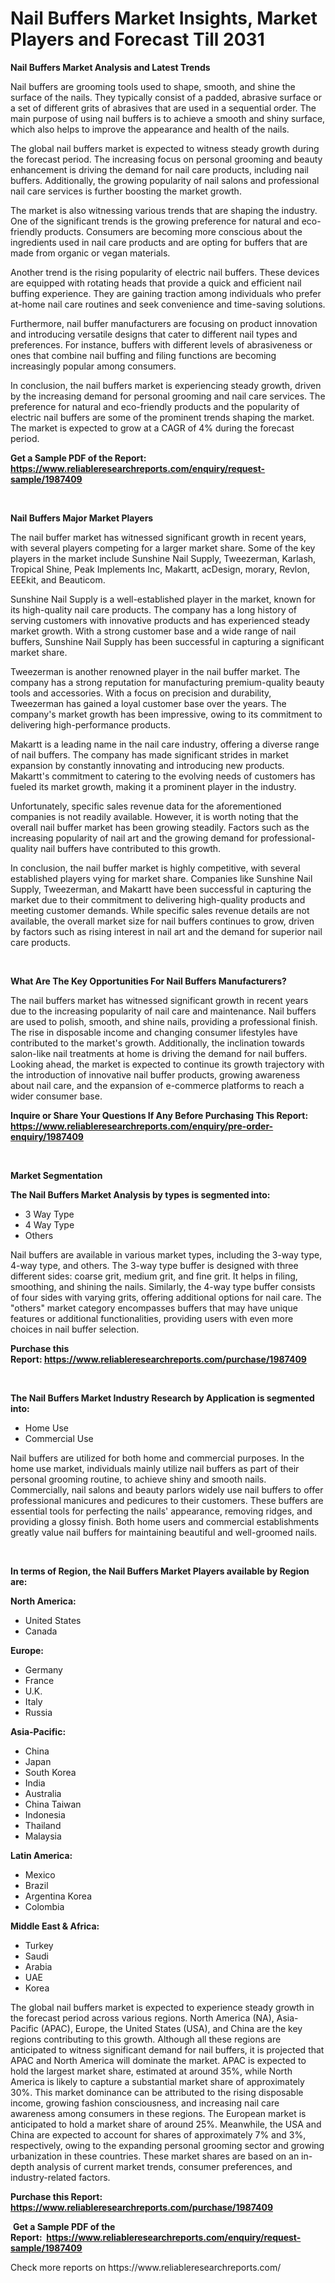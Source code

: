 <p><h1>Nail Buffers Market Insights, Market Players and Forecast Till 2031</h1></p><p><strong>Nail Buffers Market Analysis and Latest Trends</strong></p>
<p><p>Nail buffers are grooming tools used to shape, smooth, and shine the surface of the nails. They typically consist of a padded, abrasive surface or a set of different grits of abrasives that are used in a sequential order. The main purpose of using nail buffers is to achieve a smooth and shiny surface, which also helps to improve the appearance and health of the nails.</p><p>The global nail buffers market is expected to witness steady growth during the forecast period. The increasing focus on personal grooming and beauty enhancement is driving the demand for nail care products, including nail buffers. Additionally, the growing popularity of nail salons and professional nail care services is further boosting the market growth.</p><p>The market is also witnessing various trends that are shaping the industry. One of the significant trends is the growing preference for natural and eco-friendly products. Consumers are becoming more conscious about the ingredients used in nail care products and are opting for buffers that are made from organic or vegan materials.</p><p>Another trend is the rising popularity of electric nail buffers. These devices are equipped with rotating heads that provide a quick and efficient nail buffing experience. They are gaining traction among individuals who prefer at-home nail care routines and seek convenience and time-saving solutions.</p><p>Furthermore, nail buffer manufacturers are focusing on product innovation and introducing versatile designs that cater to different nail types and preferences. For instance, buffers with different levels of abrasiveness or ones that combine nail buffing and filing functions are becoming increasingly popular among consumers.</p><p>In conclusion, the nail buffers market is experiencing steady growth, driven by the increasing demand for personal grooming and nail care services. The preference for natural and eco-friendly products and the popularity of electric nail buffers are some of the prominent trends shaping the market. The market is expected to grow at a CAGR of 4% during the forecast period.</p></p>
<p><strong>Get a Sample PDF of the Report:&nbsp; <a href="https://www.reliableresearchreports.com/enquiry/request-sample/1987409">https://www.reliableresearchreports.com/enquiry/request-sample/1987409</a></strong></p>
<p>&nbsp;</p>
<p><strong>Nail Buffers Major Market Players</strong></p>
<p><p>The nail buffer market has witnessed significant growth in recent years, with several players competing for a larger market share. Some of the key players in the market include Sunshine Nail Supply, Tweezerman, Karlash, Tropical Shine, Peak Implements Inc, Makartt, acDesign, morary, Revlon, EEEkit, and Beauticom.</p><p>Sunshine Nail Supply is a well-established player in the market, known for its high-quality nail care products. The company has a long history of serving customers with innovative products and has experienced steady market growth. With a strong customer base and a wide range of nail buffers, Sunshine Nail Supply has been successful in capturing a significant market share.</p><p>Tweezerman is another renowned player in the nail buffer market. The company has a strong reputation for manufacturing premium-quality beauty tools and accessories. With a focus on precision and durability, Tweezerman has gained a loyal customer base over the years. The company's market growth has been impressive, owing to its commitment to delivering high-performance products.</p><p>Makartt is a leading name in the nail care industry, offering a diverse range of nail buffers. The company has made significant strides in market expansion by constantly innovating and introducing new products. Makartt's commitment to catering to the evolving needs of customers has fueled its market growth, making it a prominent player in the industry.</p><p>Unfortunately, specific sales revenue data for the aforementioned companies is not readily available. However, it is worth noting that the overall nail buffer market has been growing steadily. Factors such as the increasing popularity of nail art and the growing demand for professional-quality nail buffers have contributed to this growth.</p><p>In conclusion, the nail buffer market is highly competitive, with several established players vying for market share. Companies like Sunshine Nail Supply, Tweezerman, and Makartt have been successful in capturing the market due to their commitment to delivering high-quality products and meeting customer demands. While specific sales revenue details are not available, the overall market size for nail buffers continues to grow, driven by factors such as rising interest in nail art and the demand for superior nail care products.</p></p>
<p>&nbsp;</p>
<p><strong>What Are The Key Opportunities For Nail Buffers Manufacturers?</strong></p>
<p><p>The nail buffers market has witnessed significant growth in recent years due to the increasing popularity of nail care and maintenance. Nail buffers are used to polish, smooth, and shine nails, providing a professional finish. The rise in disposable income and changing consumer lifestyles have contributed to the market's growth. Additionally, the inclination towards salon-like nail treatments at home is driving the demand for nail buffers. Looking ahead, the market is expected to continue its growth trajectory with the introduction of innovative nail buffer products, growing awareness about nail care, and the expansion of e-commerce platforms to reach a wider consumer base.</p></p>
<p><strong>Inquire or Share Your Questions If Any Before Purchasing This Report: <a href="https://www.reliableresearchreports.com/enquiry/pre-order-enquiry/1987409">https://www.reliableresearchreports.com/enquiry/pre-order-enquiry/1987409</a></strong></p>
<p>&nbsp;</p>
<p><strong>Market Segmentation</strong></p>
<p><strong>The Nail Buffers Market Analysis by types is segmented into:</strong></p>
<p><ul><li>3 Way Type</li><li>4 Way Type</li><li>Others</li></ul></p>
<p><p>Nail buffers are available in various market types, including the 3-way type, 4-way type, and others. The 3-way type buffer is designed with three different sides: coarse grit, medium grit, and fine grit. It helps in filing, smoothing, and shining the nails. Similarly, the 4-way type buffer consists of four sides with varying grits, offering additional options for nail care. The "others" market category encompasses buffers that may have unique features or additional functionalities, providing users with even more choices in nail buffer selection.</p></p>
<p><strong>Purchase this Report:&nbsp;<a href="https://www.reliableresearchreports.com/purchase/1987409">https://www.reliableresearchreports.com/purchase/1987409</a></strong></p>
<p>&nbsp;</p>
<p><strong>The Nail Buffers Market Industry Research by Application is segmented into:</strong></p>
<p><ul><li>Home Use</li><li>Commercial Use</li></ul></p>
<p><p>Nail buffers are utilized for both home and commercial purposes. In the home use market, individuals mainly utilize nail buffers as part of their personal grooming routine, to achieve shiny and smooth nails. Commercially, nail salons and beauty parlors widely use nail buffers to offer professional manicures and pedicures to their customers. These buffers are essential tools for perfecting the nails' appearance, removing ridges, and providing a glossy finish. Both home users and commercial establishments greatly value nail buffers for maintaining beautiful and well-groomed nails.</p></p>
<p>&nbsp;</p>
<p><strong>In terms of Region, the Nail Buffers Market Players available by Region are:</strong></p>
<p>
    <p> <strong> North America: </strong>
        <ul>
            <li>United States</li>
            <li>Canada</li>
        </ul>
        </p> 
    <p> <strong> Europe: </strong>
        <ul>
            <li>Germany</li>
            <li>France</li>
            <li>U.K.</li>
            <li>Italy</li>
            <li>Russia</li>
        </ul>
        </p> 
    <p> <strong> Asia-Pacific: </strong>
        <ul>
            <li>China</li>
            <li>Japan</li>
            <li>South Korea</li>
            <li>India</li>
            <li>Australia</li>
            <li>China Taiwan</li>
            <li>Indonesia</li>
            <li>Thailand</li>
            <li>Malaysia</li>
        </ul>
        </p> 
    <p> <strong> Latin America: </strong>
        <ul>
            <li>Mexico</li>
            <li>Brazil</li>
            <li>Argentina Korea</li>
            <li>Colombia</li>
        </ul>
        </p> 
    <p> <strong> Middle East & Africa: </strong>
        <ul>
            <li>Turkey</li>
            <li>Saudi</li>
            <li>Arabia</li>
            <li>UAE</li>
            <li>Korea</li>
        </ul>
    </p>
    </p>
<p><p>The global nail buffers market is expected to experience steady growth in the forecast period across various regions. North America (NA), Asia-Pacific (APAC), Europe, the United States (USA), and China are the key regions contributing to this growth. Although all these regions are anticipated to witness significant demand for nail buffers, it is projected that APAC and North America will dominate the market. APAC is expected to hold the largest market share, estimated at around 35%, while North America is likely to capture a substantial market share of approximately 30%. This market dominance can be attributed to the rising disposable income, growing fashion consciousness, and increasing nail care awareness among consumers in these regions. The European market is anticipated to hold a market share of around 25%. Meanwhile, the USA and China are expected to account for shares of approximately 7% and 3%, respectively, owing to the expanding personal grooming sector and growing urbanization in these countries. These market shares are based on an in-depth analysis of current market trends, consumer preferences, and industry-related factors.</p></p>
<p><strong>Purchase this Report: <a href="https://www.reliableresearchreports.com/purchase/1987409">https://www.reliableresearchreports.com/purchase/1987409</a></strong></p>
<p>&nbsp;<strong>Get a Sample PDF of the Report:&nbsp;&nbsp;<a href="https://www.reliableresearchreports.com/enquiry/request-sample/1987409">https://www.reliableresearchreports.com/enquiry/request-sample/1987409</a></strong></p>
<p><strong></strong></p>
<p>Check more reports on https://www.reliableresearchreports.com/</p>